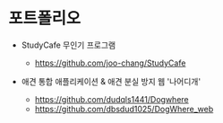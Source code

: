 # 포트폴리오

* StudyCafe 무인기 프로그램
    * https://github.com/joo-chang/StudyCafe

* 애견 통합 애플리케이션 & 애견 분실 방지 웹 '나어디개'
    * https://github.com/dudqls1441/Dogwhere
    * https://github.com/dbsdud1025/DogWhere_web



